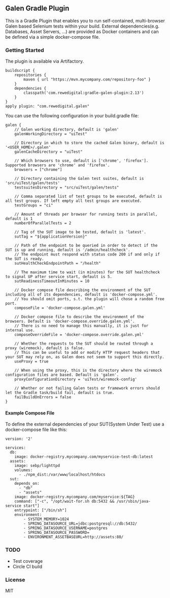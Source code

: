 ## Galen Gradle Plugin
This is a Gradle Plugin that enables you to run self-contained, multi-browser Galen based Selenium tests within your build. External dependencies(e.g. Databases, Asset Servers, ...) are provided as Docker containers and can be defined via a simple docker-compose file.

### Getting Started
The plugin is available via Artifactory.
```
buildscript {
    repositories {
        maven { url "https://mvn.mycompany.com/repository-foo" }
    }
    dependencies {
        classpath('com.rewedigital:gradle-galen-plugin:2.13')
    }
}
apply plugin: "com.rewedigital.galen"
```
You can use the following configuration in your build.gradle file:
```
galen {
    // Galen working directory, default is 'galen'
    galenWorkingDirectory = "uiTest"
    
    // Directory in which to store the cached Galen binary, default is '<USER_HOME>/.galen'
    galenCacheDirectory = "uiTest"

    // Which browsers to use, default is ['chrome', 'firefox']. Supported browsers are 'chrome' and 'firefox'.
    browsers = ["chrome"] 
    
    // Directory containing the Galen test suites, default is 'src/uiTest/galen/tests'
    testsuitesDirectory = "src/uiTest/galen/tests"
    
    // Comma separated list of test groups to be executed, default is all test groups. If left empty all test groups are executed.
    testGroups = "ci"
   
    // Amount of threads per browser for running tests in parallel, default is 1
    numberOfParallelTests = 2

    // Tag of the SUT image to be tested, default is 'latest'.
    sutTag = "${applicationVersion}"
    
    // Path of the endpoint to be queried in order to detect if the SUT is up and running, default is '/admin/healthcheck'.
    // The endpoint must respond with status code 200 if and only if the SUT is ready.
    sutHealthCheckEndpointPath = "/health"
   
    // The maximum time to wait (in minutes) for the SUT healthcheck to signal UP after service start, default is 5.
    sutReadinessTimeoutInMinutes = 10

    // Docker compose file describing the environment of the SUT including all of its dependencies, default is 'docker-compose.yml'. 
    // You should omit ports, s.t. the plugin will chose a random free port.
    composeFile = 'docker-compose.galen.yml'

    // Docker compose file to describe the environment of the browsers. Default is 'docker-compose.override.galen.yml'.
    // There is no need to manage this manually, it is just for internal use.
    composeOverrideFile = 'docker-compose.override.galen.yml'
    
    // Whether the requests to the SUT should be routed through a proxy (wiremock), default is false.
    // This can be useful to add or modify HTTP request headers that your SUT may rely on, as Galen does not seem to support this directly. 
    useProxy = true
    
    // When using the proxy, this is the directory where the wiremock configuration files are based. Default is 'galen'.
    proxyConfigurationDirectory = 'uiTest/wiremock-config'

    // Whether or not failing Galen tests or framework errors should let the Gradle task/build fail, default is true.
    failBuildOnErrors = false
}
```
#### Example Compose File
To define the external dependencies of your SUT(System Under Test) use a docker-compose file like this:
```
version: '2'

services:
  db:
    image: docker-registry.mycompany.com/myservice-test-db:latest
  assets:
    image: sebp/lighttpd
    volumes:
      - ./npm_dist:/var/www/localhost/htdocs
  sut:
    depends_on:
      - "db"
      - "assets"
    image: docker-registry.mycompany.com/myservice:${TAG}
    command: ["-c", "/opt/wait-for.sh db:5432 && /usr/sbin/java-service start"]
    entrypoint: ["/bin/sh"]
    environment:
        - SYSTEM_MEMORY=1024
        - SPRING_DATASOURCE_URL=jdbc:postgresql://db:5432/
        - SPRING_DATASOURCE_USERNAME=postgres
        - SPRING_DATASOURCE_PASSWORD=
        - ENVIRONMENT_ASSETBASEURL=http://assets:80/
```

### TODO
- Test coverage
- Circle CI build

### License
MIT
